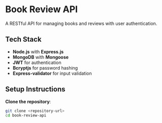# Book Review API

A RESTful API for managing books and reviews with user authentication.

## Tech Stack
- **Node.js** with **Express.js**
- **MongoDB** with **Mongoose**
- **JWT** for authentication
- **Bcryptjs** for password hashing
- **Express-validator** for input validation

## Setup Instructions
**Clone the repository**:
   ```bash
   git clone <repository-url>
   cd book-review-api